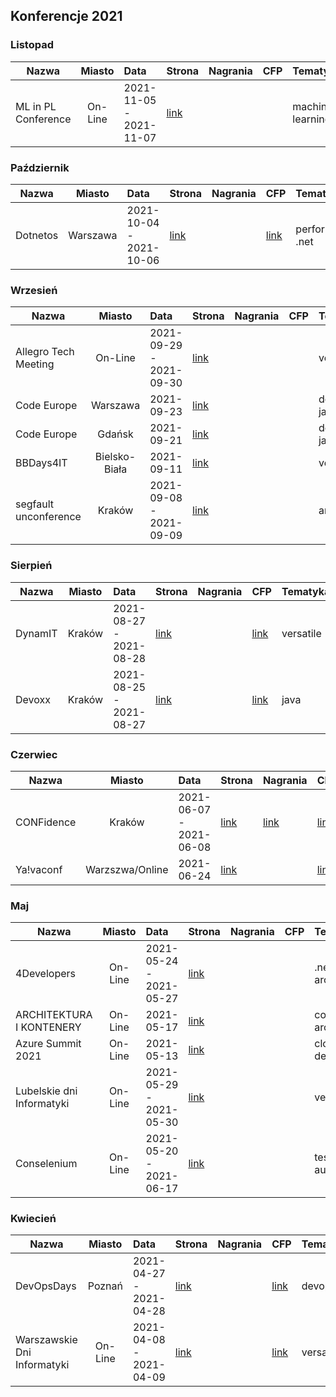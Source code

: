 ## Konferencje 2021

### Listopad
| Nazwa | Miasto | Data | Strona | Nagrania | CFP | Tematyka| Warsztaty |
|----------|:-------------:|:------|:------|:------|:------|:------|:------|
| ML in PL Conference	| On-Line	| 2021-11-05 - 2021-11-07	| [link](https://conference2021.mlinpl.org/)	| |  | machine learning | |

### Październik
| Nazwa | Miasto | Data | Strona | Nagrania | CFP | Tematyka| Warsztaty |
|----------|:-------------:|:------|:------|:------|:------|:------|:------|
| Dotnetos	| Warszawa	| 2021-10-04 - 2021-10-06	| [link](https://conf.dotnetos.org/)	| | [link](https://conf.dotnetos.org/#cfp) | performance, .net | |

### Wrzesień

| Nazwa | Miasto | Data | Strona | Nagrania | CFP | Tematyka | Warsztaty |
|----------|:-------------:|:------|:------|:------|:------|:------|:------|
| Allegro Tech Meeting | On-Line | 2021-09-29 - 2021-09-30 | [link](https://app.evenea.pl/event/atm-2021/) |||versatile||
| Code Europe | Warszawa | 2021-09-23 | [link](https://www.codeeurope.pl/) |||dotnet, java, js||
| Code Europe | Gdańsk | 2021-09-21 | [link](https://www.codeeurope.pl/) |||dotnet, java, js||
| BBDays4IT | Bielsko-Biała | 2021-09-11 | [link](https://bbdays4.it/#) |||versatile||
| segfault unconference | Kraków | 2021-09-08 - 2021-09-09 | [link](https://segfault.events/unconference2021/) |||architecture||


### Sierpień

| Nazwa | Miasto | Data | Strona | Nagrania | CFP | Tematyka | Warsztaty |
|----------|:-------------:|:------|:------|:------|:------|:------|:------|
| DynamIT | Kraków | 2021-08-27 - 2021-08-28 | [link](https://dynamit.pro/) ||[link](https://dynamit.pro/)|versatile||
| Devoxx | Kraków | 2021-08-25 - 2021-08-27 | [link](https://devoxx.pl/) ||[link](https://devoxxpl20.cfp.dev/#/login)|java||


### Czerwiec

| Nazwa | Miasto | Data | Strona | Nagrania | CFP | Tematyka | Warsztaty |
|----------|:-------------:|:------|:------|:------|:------|:------|:------|
| CONFidence | Kraków | 2021-06-07 - 2021-06-08 | [link](https://app.evenea.pl/event/confidence2021/) | [link](https://www.youtube.com/user/PROIDEAconferences/playlists?sort=dd&shelf_id=8&view=50) | [link](https://confidence-conference.org/call_for_papers_2021.html) | security | |
| Ya!vaconf | Warzszwa/Online | 2021-06-24 | [link](https://yavaconf.com/) | | [link](https://docs.google.com/forms/d/e/1FAIpQLSfIqIWIPBaSYv64vlPD6zJPbR0nb-pyT_w94teFOjQOp5-LXg/viewform) | versatile | |

### Maj
| Nazwa | Miasto | Data | Strona | Nagrania | CFP | Tematyka | Warsztaty |
|----------|:-------------:|:------|:------|:------|:------|:------|:------|
| 4Developers | On-Line | 2021-05-24 - 2021-05-27   | [link](https://4developers.org.pl/festiwal-2021/) | | | .net, java, architecture | |
| ARCHITEKTURA I KONTENERY | On-Line | 2021-05-17 | [link](https://architekturaikontenery.pl/) | | | containers, architecture | |
| Azure Summit 2021 | On-Line | 2021-05-13 | [link](https://azuresummit.pl/) | | | cloud, devops | |
| Lubelskie dni Informatyki | On-Line | 2021-05-29 - 2021-05-30 | [link](https://ldi.org.pl/) | | | versatile | |
| Conselenium | On-Line | 2021-05-20 - 2021-06-17 | [link](https://conselenium.pl/) | | | testing, automation | |

### Kwiecień

| Nazwa | Miasto | Data | Strona | Nagrania | CFP | Tematyka | Warsztaty |
|----------|:-------------:|:------|:------|:------|:------|:------|:------|
| DevOpsDays | Poznań | 2021-04-27 - 2021-04-28 | [link](https://devopsdays.org/events/2021-krakow/welcome//) ||[link](https://dodkrakow.pl/cfp2021/)|devops||
| Warszawskie Dni Informatyki |On-Line | 2021-04-08 - 2021-04-09 | [link](https://warszawskiedniinformatyki.pl/) | | [link](https://docs.google.com/forms/d/e/1FAIpQLSf-weP23vhyj3lOUb7a-QHueYVNbSuMkii5dRvsRhEUy4dJJQ/viewform) | versatile |
